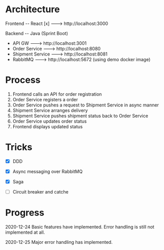 # Architecture

Frontend -- React [x]  ---> http://localhost:3000

Backend -- Java (Sprint Boot)
* API GW ---> http://localhost:3001
* Order Service ---> http://localhost:8080
* Shipment Service ---> http://localhost:8081
* RabbitMQ ---> http://localhost:5672  (using demo docker image)

# Process

1. Frontend calls an API for order registration
1. Order Service registers a order
2. Order Service pushes a request to Shipment Service in async manner
3. Shipment Service arranges delivery
4. Shipment Service pushes shipment status back to Order Service
5. Order Service updates order status
6. Frontend displays updated status


# Tricks
- [x] DDD 
- [x] Async messaging over RabbitMQ 
- [x] Saga 
- [ ] Circuit breaker and catche 


# Progress

2020-12-24
Basic features have implemented. Error handling is still not implemented at all.

2020-12-25
Major error handling has implemented.
